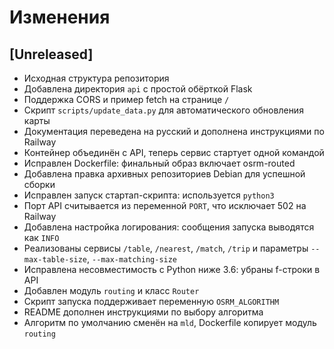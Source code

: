 # Изменения

## [Unreleased]
- Исходная структура репозитория
- Добавлена директория `api` с простой обёрткой Flask
- Поддержка CORS и пример fetch на странице `/`
- Скрипт `scripts/update_data.py` для автоматического обновления карты
- Документация переведена на русский и дополнена инструкциями по Railway
- Контейнер объединён с API, теперь сервис стартует одной командой
- Исправлен Dockerfile: финальный образ включает osrm-routed
- Добавлена правка архивных репозиториев Debian для успешной сборки
- Исправлен запуск стартап-скрипта: используется `python3`
- Порт API считывается из переменной `PORT`, что исключает 502 на Railway
- Добавлена настройка логирования: сообщения запуска выводятся как `INFO`
- Реализованы сервисы `/table`, `/nearest`, `/match`, `/trip` и параметры `--max-table-size`, `--max-matching-size`
- Исправлена несовместимость с Python ниже 3.6: убраны f-строки в API
- Добавлен модуль `routing` и класс `Router`
- Скрипт запуска поддерживает переменную `OSRM_ALGORITHM`
- README дополнен инструкциями по выбору алгоритма
- Алгоритм по умолчанию сменён на `mld`, Dockerfile копирует модуль `routing`

